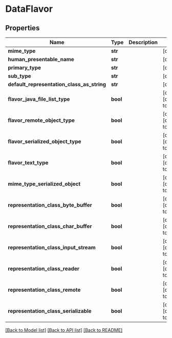 # DataFlavor

## Properties
Name | Type | Description | Notes
------------ | ------------- | ------------- | -------------
**mime_type** | **str** |  | [optional] 
**human_presentable_name** | **str** |  | [optional] 
**primary_type** | **str** |  | [optional] 
**sub_type** | **str** |  | [optional] 
**default_representation_class_as_string** | **str** |  | [optional] 
**flavor_java_file_list_type** | **bool** |  | [optional] [default to False]
**flavor_remote_object_type** | **bool** |  | [optional] [default to False]
**flavor_serialized_object_type** | **bool** |  | [optional] [default to False]
**flavor_text_type** | **bool** |  | [optional] [default to False]
**mime_type_serialized_object** | **bool** |  | [optional] [default to False]
**representation_class_byte_buffer** | **bool** |  | [optional] [default to False]
**representation_class_char_buffer** | **bool** |  | [optional] [default to False]
**representation_class_input_stream** | **bool** |  | [optional] [default to False]
**representation_class_reader** | **bool** |  | [optional] [default to False]
**representation_class_remote** | **bool** |  | [optional] [default to False]
**representation_class_serializable** | **bool** |  | [optional] [default to False]

[[Back to Model list]](../README.md#documentation-for-models) [[Back to API list]](../README.md#documentation-for-api-endpoints) [[Back to README]](../README.md)


